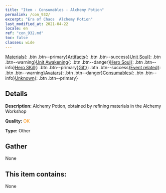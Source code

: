 ```yaml
---
title: "Item - Consumables - Alchemy Potion"
permalink: /con_932/
excerpt: "Era of Chaos  Alchemy Potion"
last_modified_at: 2021-04-22
locale: en
ref: "con_932.md"
toc: false
classes: wide
---
```

 [Materials](/Items/){: .btn .btn--primary}[Artifacts](/Items/Artifacts/){: .btn .btn--success}[Unit Soul](/Items/UnitSoul/){: .btn .btn--warning}[Unit Awakening](/Items/UnitAwakening/){: .btn .btn--danger}[Hero Soul](/Items/HeroSoul/){: .btn .btn--info}[Hero SKill](/Items/HeroSkill/){: .btn .btn--primary}[Gift](/Items/Gift/){: .btn .btn--success}[Event related](/Items/Events/){: .btn .btn--warning}[Avatars](/Items/Avatars/){: .btn .btn--danger}[Consumables](/Items/Consumables/){: .btn .btn--info}[Unknown](/Items/Unknown/){: .btn .btn--primary}

## Details
 **Description:** Alchemy Potion, obtained by refining materials in the Alchemy Workshop

 **Quality:** <span style="color: #FF8C00">OK</span>

 **Type:** Other

## Gather

  None

## This item contains:

  None

